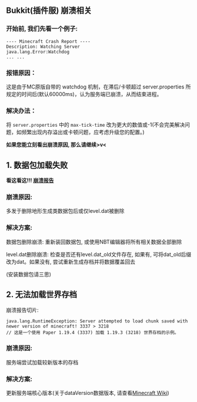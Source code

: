 ## Bukkit(插件服) 崩溃相关

### 开始前, 我们先看一个例子:

```
---- Minecraft Crash Report ----
Description: Watching Server
java.lang.Error:Watchdog
... ...
```

### 报错原因：

这是由于MC原版自带的 watchdog 机制，在滞后/卡顿超过 server.properties 所规定的时间后(默认60000ms)，认为服务端已崩溃，从而结束进程。

### 解决办法：

将 `server.properties` 中的 `max-tick-time` 改为更大的数值或-1(不会完美解决问题，如频繁出现内存溢出或卡顿问题，应考虑升级您的配置。)

**如果您能立刻看出崩溃原因, 那么请继续>v<**

## 1. 数据包加载失败

**看这看这!!! [崩溃报告](https://paste.gg/p/anonymous/cf7d059d9d994103b887e060289ed6d7)**

### 崩溃原因:

多发于删除地形生成类数据包后或仅level.dat被删除

### 解决方案:

数据包删除崩溃: 重新装回数据包, 或使用NBT编辑器将所有相关数据全部删除

level.dat删除崩溃: 检查是否还有level.dat_old文件存在, 如果有, 可将dat_old后缀改为dat。如果没有, 尝试重新生成存档并将数据覆盖回去

(安装数据包请三思)

## 2. 无法加载世界存档

崩溃报告切片:

```
java.lang.RuntimeException: Server attempted to load chunk saved with newer version of minecraft! 3337 > 3218
// 这是一个使用 Paper 1.19.4 (3337) 加载 1.19.3 (3218) 世界存档的示例。
```

### 崩溃原因:

服务端尝试加载较新版本的存档

### 解决方案:

更新服务端核心版本(关于dataVersion数据版本, 请查看[Minecraft Wiki](https://minecraft.fandom.com/zh/wiki/%E6%95%B0%E6%8D%AE%E7%89%88%E6%9C%AC#%E6%95%B0%E6%8D%AE%E7%89%88%E6%9C%AC%E5%88%97%E8%A1%A8))



